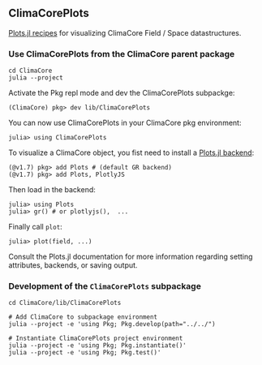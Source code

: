 ## ClimaCorePlots

[Plots.jl recipes](http://docs.juliaplots.org/latest/recipes) for visualizing ClimaCore Field / Space datastructures.

### Use ClimaCorePlots from the ClimaCore parent package

    cd ClimaCore
    julia --project

Activate the Pkg repl mode and dev the ClimaCorePlots subpackge:

    (ClimaCore) pkg> dev lib/ClimaCorePlots

You can now use ClimaCorePlots in your ClimaCore pkg environment:

    julia> using ClimaCorePlots

To visualize a ClimaCore object, you fist need to install a [Plots.jl backend](http://docs.juliaplots.org/latest/backends/#backends):

    (@v1.7) pkg> add Plots # (default GR backend)
    (@v1.7) pkg> add Plots, PlotlyJS

Then load in the backend:

    julia> using Plots
    julia> gr() # or plotlyjs(),  ...

Finally call `plot`:

    julia> plot(field, ...)

Consult the Plots.jl documentation for more information regarding setting attributes, backends, or saving output.

### Development of the `ClimaCorePlots` subpackage

    cd ClimaCore/lib/ClimaCorePlots

    # Add ClimaCore to subpackage environment
    julia --project -e 'using Pkg; Pkg.develop(path="../../")

    # Instantiate ClimaCorePlots project environment
    julia --project -e 'using Pkg; Pkg.instantiate()'
    julia --project -e 'using Pkg; Pkg.test()'

